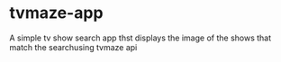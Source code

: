 # tvmaze-app
 A simple tv show search app thst displays the image of the shows that match the searchusing tvmaze api 
